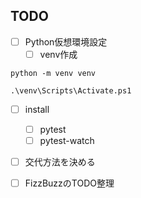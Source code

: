 ## TODO
- [ ] Python仮想環境設定
    - [ ] venv作成

```
python -m venv venv

.\venv\Scripts\Activate.ps1
```




- [ ] install
    - [ ] pytest
    - [ ] pytest-watch 
- [ ] 交代方法を決める
- [ ] FizzBuzzのTODO整理


